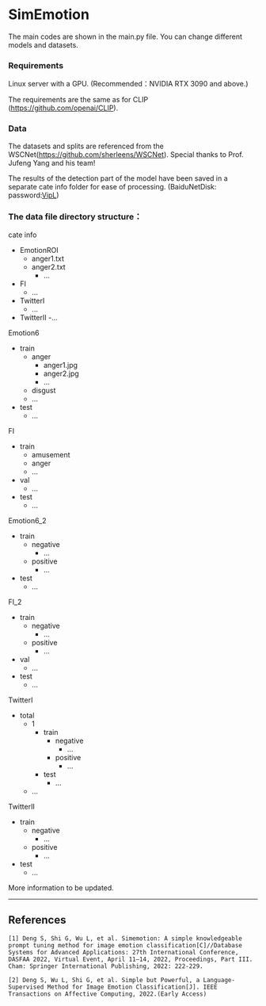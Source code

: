 # SimEmotion

The main codes are shown in the main.py file. You can change different models and datasets.

### Requirements
Linux server with a GPU. (Recommended：NVIDIA RTX 3090 and above.)

The requirements are the same as for CLIP (https://github.com/openai/CLIP).

### Data

The datasets and splits are referenced from the WSCNet(https://github.com/sherleens/WSCNet). 
Special thanks to Prof. Jufeng Yang and his team!

The results of the detection part of the model have been saved in a separate cate info folder for ease of processing. (BaiduNetDisk: password:[VipL](https://pan.baidu.com/s/1JSpkmoJQGviBKIPDwOQlIg))

### The data file directory structure：
cate info
- EmotionROI
  - anger1.txt
  - anger2.txt
    - ...
- FI
  - ...
- TwitterI
  - ...
- TwitterII
 -...

Emotion6
- train
  - anger
    - anger1.jpg
    - anger2.jpg
    - ...
  - disgust
  - ...
- test
  - ...

FI
- train
  - amusement
  - anger
  - ...
- val
  - ...
- test
  - ...

Emotion6_2
- train
  - negative
    - ...
  - positive
    - ...
- test
  - ...

FI_2
- train
  - negative
    - ...
  - positive
    - ...
- val
  - ...
- test
  - ...

TwitterI
- total
  - 1
    - train
      - negative
        - ...
      - positive
        - ...
    - test
        - ...
  - ...

TwitterII
- train
  - negative
    - ...
  - positive
    - ...
- test
  - ...


More information to be updated.

------------

## References
```
[1] Deng S, Shi G, Wu L, et al. Simemotion: A simple knowledgeable prompt tuning method for image emotion classification[C]//Database Systems for Advanced Applications: 27th International Conference, DASFAA 2022, Virtual Event, April 11–14, 2022, Proceedings, Part III. Cham: Springer International Publishing, 2022: 222-229.

[2] Deng S, Wu L, Shi G, et al. Simple but Powerful, a Language-Supervised Method for Image Emotion Classification[J]. IEEE Transactions on Affective Computing, 2022.(Early Access)
```
